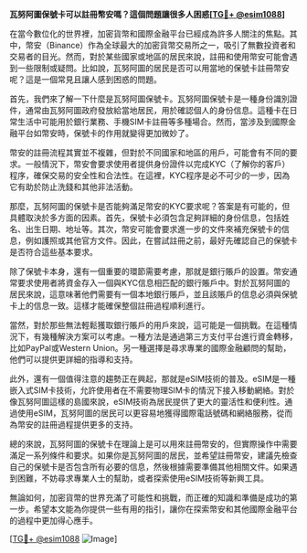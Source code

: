 **瓦努阿圖保號卡可以註冊幣安嗎？這個問題讓很多人困惑[[TG💪+ @esim1088](https://t.me/s/esim1088)]**

在當今數位化的世界裡，加密貨幣和國際金融平台已經成為許多人關注的焦點。其中，幣安（Binance）作為全球最大的加密貨幣交易所之一，吸引了無數投資者和交易者的目光。然而，對於某些國家或地區的居民來說，註冊和使用幣安可能會遇到一些限制或疑問。比如說，瓦努阿圖的居民是否可以用當地的保號卡註冊幣安呢？這是一個常見且讓人感到困惑的問題。

首先，我們來了解一下什麼是瓦努阿圖保號卡。瓦努阿圖保號卡是一種身份識別證件，通常由瓦努阿圖政府發放給當地居民，用於確認個人的身份信息。這種卡在日常生活中可能用於銀行業務、手機SIM卡註冊等多種場合。然而，當涉及到國際金融平台如幣安時，保號卡的作用就變得更加微妙了。

幣安的註冊流程其實並不複雜，但對於不同國家和地區的用戶，可能會有不同的要求。一般情況下，幣安會要求使用者提供身份證件以完成KYC（了解你的客戶）程序，確保交易的安全性和合法性。在這裡，KYC程序是必不可少的一步，因為它有助於防止洗錢和其他非法活動。

那麼，瓦努阿圖的保號卡是否能夠滿足幣安的KYC要求呢？答案是有可能的，但具體取決於多方面的因素。首先，保號卡必須包含足夠詳細的身份信息，包括姓名、出生日期、地址等。其次，幣安可能會要求進一步的文件來補充保號卡的信息，例如護照或其他官方文件。因此，在嘗試註冊之前，最好先確認自己的保號卡是否符合這些基本要求。

除了保號卡本身，還有一個重要的環節需要考慮，那就是銀行賬戶的設置。幣安通常要求使用者將資金存入一個與KYC信息相匹配的銀行賬戶中。對於瓦努阿圖的居民來說，這意味著他們需要有一個本地銀行賬戶，並且該賬戶的信息必須與保號卡上的信息一致。這樣才能確保整個註冊過程順利進行。

當然，對於那些無法輕鬆獲取銀行賬戶的用戶來說，這可能是一個挑戰。在這種情況下，有幾種解決方案可以考慮。一種方法是通過第三方支付平台進行資金轉移，比如PayPal或Western Union。另一種選擇是尋求專業的國際金融顧問的幫助，他們可以提供更詳細的指導和支持。

此外，還有一個值得注意的趨勢正在興起，那就是eSIM技術的普及。eSIM是一種嵌入式SIM卡技術，允許使用者在不需要物理SIM卡的情況下接入移動網絡。對於像瓦努阿圖這樣的島國來說，eSIM技術為居民提供了更大的靈活性和便利性。通過使用eSIM，瓦努阿圖的居民可以更容易地獲得國際電話號碼和網絡服務，從而為幣安的註冊過程提供更多的支持。

總的來說，瓦努阿圖的保號卡在理論上是可以用來註冊幣安的，但實際操作中需要滿足一系列條件和要求。如果你是瓦努阿圖的居民，並希望註冊幣安，建議先檢查自己的保號卡是否包含所有必要的信息，然後根據需要準備其他相關文件。如果遇到困難，不妨尋求專業人士的幫助，或者探索使用eSIM技術等新興工具。

無論如何，加密貨幣的世界充滿了可能性和挑戰，而正確的知識和準備是成功的第一步。希望本文能為你提供一些有用的指引，讓你在探索幣安和其他國際金融平台的過程中更加得心應手。

[[TG💪+ @esim1088](https://t.me/s/esim1088) ![Image](https://i.postimg.cc/4NQfJmqS/Snipaste-2025-05-13-00-14-12.png)]